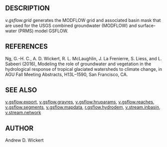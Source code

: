 ## DESCRIPTION

*v.gsflow.grid* generates the MODFLOW grid and associated basin mask
that are used for the USGS combined groundwater (MODFLOW) and
surface-water (PRMS) model GSFLOW.

## REFERENCES

Ng, G.-H. C., A. D. Wickert, R. L. McLaughlin, J. La Frenierre, S.
Liess, and L. Sabeeri (2016), Modeling the role of groundwater and
vegetation in the hydrological response of tropical glaciated watersheds
to climate change, in AGU Fall Meeting Abstracts, H13L–1590, San
Francisco, CA.

## SEE ALSO

[v.gsflow.export](v.gsflow.export),
[v.gsflow.gravres](v.gsflow.gravres),
[v.gsflow.hruparams](v.gsflow.hruparams),
[v.gsflow.reaches](v.gsflow.reaches.md),
[v.gsflow.segments](v.gsflow.segments.md),
[v.gsflow.mapdata](v.gsflow.mapdata.md),
[r.gsflow.hydrodem](r.gsflow.hydrodem.md),
[v.stream.inbasin](v.stream.inbasin.md),
[v.stream.network](v.stream.network.md)

## AUTHOR

Andrew D. Wickert

